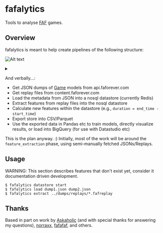 # fafalytics

Tools to analyse [FAF](http://faforever.com) games.

## Overview

fafalytics is meant to help create pipelines of the following structure:

![Alt text](https://g.gravizo.com/source/overview?https%3A%2F%2Fraw.githubusercontent.com%2Fyaniv-aknin%2Ffafalytics%2Fmaster%2FREADME.md)

<details> 
<summary></summary>
overview
  digraph G {
    fetch_json -> load_metadata
    fetch_replay -> feature_extraction
    feature_extraction -> feature_engineering
    load_metadata -> feature_engineering
    feature_engineering -> export_store
    export_store -> model_training
    export_store -> visualize
    export_store -> load_bigquery
  }
overview
</details>

And verbally...:
 * Get JSON dumps of [Game](https://github.com/FAForever/faf-java-api/blob/28128cca6def4fd4e6fb4fae77cea79d6b1ff926/src/main/java/com/faforever/api/data/domain/Game.java#L38) models from api.faforever.com
 * Get replay files from content.faforever.com
 * Load the metadata from JSON into a nosql datastore (currently Redis)
 * Extract features from replay files into the nosql datastore
 * Calculate new features within the datastore (e.g., `duration = end_time - start_time`)
 * Export store into CSV/Parquet
 * Use the exported data in Pandas etc to train models, directly visualize results, or load into BigQuery (for use with Datastudio etc)

This is the plan anyway. :) Initially, most of the work will be around the `feature_extraction` phase, using semi-manually fetched JSONs/Replays.

## Usage

WARNING: This section describes features that don't exist yet, consider it documentation driven development.

```
$ fafalytics datastore start
$ fafalytics load dump1.json dump2.json
$ fafalytics extract ../dumps/replays/*.fafreplay
```

## Thanks

Based in part on work by [Askaholic](https://github.com/Askaholic) (and with special thanks for answering my questions), [norraxx](https://github.com/norraxx), [fafafaf](https://github.com/fafafaf), and others.
